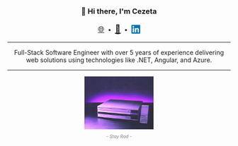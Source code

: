 <h3 style="text-align: center;">👋 Hi there, I'm Cezeta</h3>

<p style="display: flex; align-items: center; justify-content: center; gap: 8px;">
    <a href="https://cezeta1.github.io/" style="display: flex; align-items: center; height: 30px; font-size: 18px;">🌐</a> •
    <a href="mailto:julian.czerweny@gmail.com" style="display: flex; align-items: center; height: 30px; font-size: 20px;">📧</a> •
    <a href="https://linkedin.com/in/cezeta" style="line-height: 10px">
        <img style="height: 20px;" src="./assets/linkedin.png" alt="LinkedIn">
    </a>
</p>

---

<p style="text-align: center;">
    Full-Stack Software Engineer with over 5 years of experience delivering web solutions using technologies like .NET, Angular, and Azure.
</p>

---

<div style="display: flex; flex-direction: column; align-items: center; justify-content: center;">
    <img style="height: 120px" src="./assets/laser-disc.webp" alt="LinkedIn">
    <p style="text-align: center; font-style: italic; color: gray; font-size: x-small; margin-top: 10px">- Stay Rad -</p>
</div>


